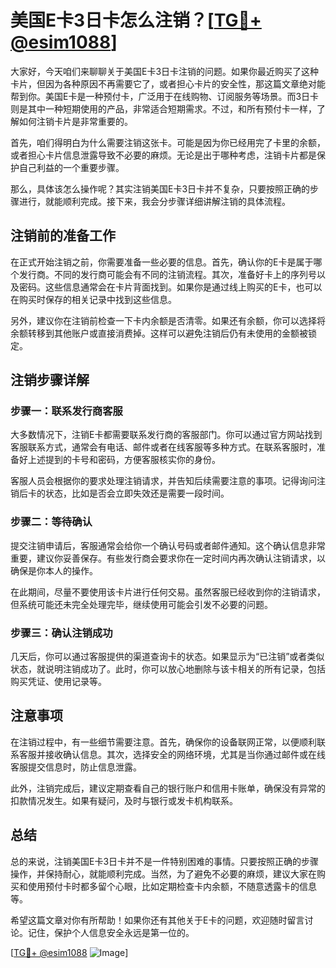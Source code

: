 # 美国E卡3日卡怎么注销？[[TG💪+ @esim1088](https://t.me/s/esim1088)]

大家好，今天咱们来聊聊关于美国E卡3日卡注销的问题。如果你最近购买了这种卡片，但因为各种原因不再需要它了，或者担心卡片的安全性，那这篇文章绝对能帮到你。美国E卡是一种预付卡，广泛用于在线购物、订阅服务等场景。而3日卡则是其中一种短期使用的产品，非常适合短期需求。不过，和所有预付卡一样，了解如何注销卡片是非常重要的。

首先，咱们得明白为什么需要注销这张卡。可能是因为你已经用完了卡里的余额，或者担心卡片信息泄露导致不必要的麻烦。无论是出于哪种考虑，注销卡片都是保护自己利益的一个重要步骤。

那么，具体该怎么操作呢？其实注销美国E卡3日卡并不复杂，只要按照正确的步骤进行，就能顺利完成。接下来，我会分步骤详细讲解注销的具体流程。

## 注销前的准备工作

在正式开始注销之前，你需要准备一些必要的信息。首先，确认你的E卡是属于哪个发行商。不同的发行商可能会有不同的注销流程。其次，准备好卡上的序列号以及密码。这些信息通常会在卡片背面找到。如果你是通过线上购买的E卡，也可以在购买时保存的相关记录中找到这些信息。

另外，建议你在注销前检查一下卡内余额是否清零。如果还有余额，你可以选择将余额转移到其他账户或直接消费掉。这样可以避免注销后仍有未使用的金额被锁定。

## 注销步骤详解

### 步骤一：联系发行商客服

大多数情况下，注销E卡都需要联系发行商的客服部门。你可以通过官方网站找到客服联系方式，通常会有电话、邮件或者在线客服等多种方式。在联系客服时，准备好上述提到的卡号和密码，方便客服核实你的身份。

客服人员会根据你的要求处理注销请求，并告知后续需要注意的事项。记得询问注销后卡的状态，比如是否会立即失效还是需要一段时间。

### 步骤二：等待确认

提交注销申请后，客服通常会给你一个确认号码或者邮件通知。这个确认信息非常重要，建议你妥善保存。有些发行商会要求你在一定时间内再次确认注销请求，以确保是你本人的操作。

在此期间，尽量不要使用该卡片进行任何交易。虽然客服已经收到你的注销请求，但系统可能还未完全处理完毕，继续使用可能会引发不必要的问题。

### 步骤三：确认注销成功

几天后，你可以通过客服提供的渠道查询卡的状态。如果显示为“已注销”或者类似状态，就说明注销成功了。此时，你可以放心地删除与该卡相关的所有记录，包括购买凭证、使用记录等。

## 注意事项

在注销过程中，有一些细节需要注意。首先，确保你的设备联网正常，以便顺利联系客服并接收确认信息。其次，选择安全的网络环境，尤其是当你通过邮件或在线客服提交信息时，防止信息泄露。

此外，注销完成后，建议定期查看自己的银行账户和信用卡账单，确保没有异常的扣款情况发生。如果有疑问，及时与银行或发卡机构联系。

## 总结

总的来说，注销美国E卡3日卡并不是一件特别困难的事情。只要按照正确的步骤操作，并保持耐心，就能顺利完成。当然，为了避免不必要的麻烦，建议大家在购买和使用预付卡时都多留个心眼，比如定期检查卡内余额，不随意透露卡的信息等。

希望这篇文章对你有所帮助！如果你还有其他关于E卡的问题，欢迎随时留言讨论。记住，保护个人信息安全永远是第一位的。

[[TG💪+ @esim1088](https://t.me/s/esim1088) ![Image](https://i.postimg.cc/4NQfJmqS/Snipaste-2025-05-13-00-14-12.png)]